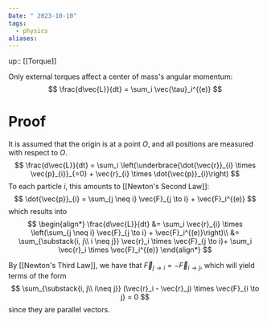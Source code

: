 ```yaml
---
Date: " 2023-10-10"
tags:
  - physics
aliases:
---
```

up:: [[Torque]]

Only external torques affect a center of mass's angular momentum:
$$
\frac{d\vec{L}}{dt} = \sum_i \vec{\tau}_i^{(e)}
$$
# Proof
It is assumed that the origin is at a point $O$, and all positions are measured with respect to $O$.
$$
\frac{d\vec{L}}{dt} = \sum_i \left(\underbrace{\dot{\vec{r}}_{i} \times \vec{p}_{i}}_{=0} + \vec{r}_{i} \times \dot{\vec{p}}_{i}\right)
$$
To each particle $i$, this amounts to [[Newton's Second Law]]:
$$
\dot{\vec{p}}_{i} = \sum_{j \neq i} \vec{F}_{j \to i} + \vec{F}_i^{(e)}
$$
which results into
$$
\begin{align*}
\frac{d\vec{L}}{dt} &= \sum_i \vec{r}_{i} \times \left(\sum_{j \neq i} \vec{F}_{j \to i} + \vec{F}_i^{(e)}\right)\\
&= \sum_{\substack{i, j\\ i \neq j}} \vec{r}_i \times \vec{F}_{j \to i}+ \sum_i \vec{r}_i \times \vec{F}_i^{(e)}
\end{align*}
$$

By [[Newton's Third Law]], we have that $\vec{F}_{j \to i} = - \vec{F}_{i \to j}$, which will yield terms of the form
$$
\sum_{\substack{i, j\\ i\neq j}} (\vec{r}_i - \vec{r}_j) \times \vec{F}_{i \to j} = 0
$$
since they are parallel vectors.
